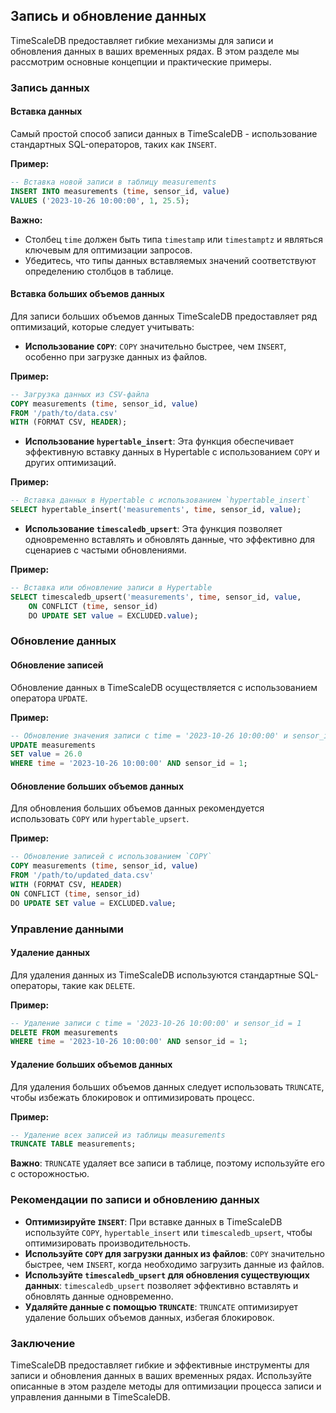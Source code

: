 ## Запись и обновление данных

TimeScaleDB предоставляет гибкие механизмы для записи и обновления данных в ваших временных рядах. В этом разделе мы рассмотрим основные концепции и практические примеры.

### Запись данных

#### Вставка данных

Самый простой способ записи данных в TimeScaleDB - использование стандартных SQL-операторов, таких как `INSERT`. 

**Пример:**

```sql
-- Вставка новой записи в таблицу measurements
INSERT INTO measurements (time, sensor_id, value)
VALUES ('2023-10-26 10:00:00', 1, 25.5);
```

**Важно:**

* Столбец `time` должен быть типа `timestamp` или `timestamptz` и являться ключевым для оптимизации запросов.
*  Убедитесь, что типы данных вставляемых значений соответствуют определению столбцов в таблице.

#### Вставка больших объемов данных

Для записи больших объемов данных TimeScaleDB предоставляет ряд оптимизаций, которые следует учитывать:

* **Использование `COPY`**:  `COPY` значительно быстрее, чем `INSERT`, особенно при загрузке данных из файлов.

**Пример:**

```sql
-- Загрузка данных из CSV-файла
COPY measurements (time, sensor_id, value)
FROM '/path/to/data.csv'
WITH (FORMAT CSV, HEADER);
```

* **Использование `hypertable_insert`**:  Эта функция обеспечивает эффективную вставку данных в Hypertable с использованием  `COPY` и других оптимизаций. 

**Пример:**

```sql
-- Вставка данных в Hypertable с использованием `hypertable_insert`
SELECT hypertable_insert('measurements', time, sensor_id, value);
```

* **Использование `timescaledb_upsert`**:  Эта функция позволяет одновременно вставлять и обновлять данные, что эффективно для сценариев с частыми обновлениями.

**Пример:**

```sql
-- Вставка или обновление записи в Hypertable
SELECT timescaledb_upsert('measurements', time, sensor_id, value, 
    ON CONFLICT (time, sensor_id) 
    DO UPDATE SET value = EXCLUDED.value);
```

### Обновление данных

#### Обновление записей

Обновление данных в TimeScaleDB осуществляется с использованием оператора `UPDATE`.

**Пример:**

```sql
-- Обновление значения записи с time = '2023-10-26 10:00:00' и sensor_id = 1
UPDATE measurements
SET value = 26.0
WHERE time = '2023-10-26 10:00:00' AND sensor_id = 1;
```

#### Обновление больших объемов данных

Для обновления больших объемов данных рекомендуется использовать `COPY`  или `hypertable_upsert`.

**Пример:**

```sql
-- Обновление записей с использованием `COPY`
COPY measurements (time, sensor_id, value)
FROM '/path/to/updated_data.csv'
WITH (FORMAT CSV, HEADER)
ON CONFLICT (time, sensor_id) 
DO UPDATE SET value = EXCLUDED.value;
```

### Управление данными

#### Удаление данных

Для удаления данных из TimeScaleDB используются стандартные SQL-операторы, такие как `DELETE`.

**Пример:**

```sql
-- Удаление записи с time = '2023-10-26 10:00:00' и sensor_id = 1
DELETE FROM measurements
WHERE time = '2023-10-26 10:00:00' AND sensor_id = 1;
```

#### Удаление больших объемов данных

Для удаления больших объемов данных следует использовать `TRUNCATE`,  чтобы избежать блокировок и оптимизировать процесс. 

**Пример:**

```sql
-- Удаление всех записей из таблицы measurements
TRUNCATE TABLE measurements;
```

**Важно**:  `TRUNCATE` удаляет все записи в таблице, поэтому используйте его с осторожностью.

### Рекомендации по записи и обновлению данных

* **Оптимизируйте `INSERT`**:  При вставке данных в TimeScaleDB  используйте `COPY`, `hypertable_insert` или `timescaledb_upsert`, чтобы оптимизировать производительность.
* **Используйте `COPY` для загрузки данных из файлов**:  `COPY`  значительно быстрее, чем `INSERT`, когда необходимо загрузить данные из файлов.
* **Используйте `timescaledb_upsert` для обновления существующих данных**:  `timescaledb_upsert`  позволяет эффективно вставлять и обновлять данные одновременно.
* **Удаляйте данные с помощью `TRUNCATE`**:  `TRUNCATE`  оптимизирует удаление больших объемов данных, избегая блокировок.

### Заключение

TimeScaleDB предоставляет гибкие и эффективные инструменты для записи и обновления данных в ваших временных рядах. Используйте описанные в этом разделе методы для оптимизации процесса записи и управления данными в TimeScaleDB.
